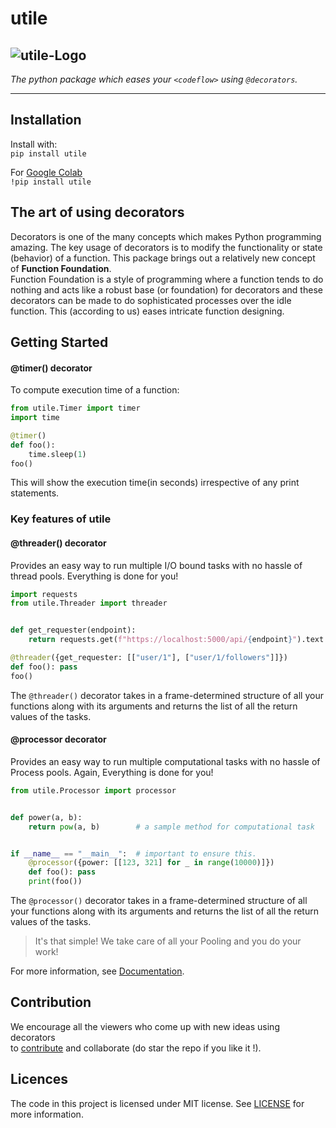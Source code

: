 # utile
![utile-Logo](https://github.com/j0fiN/Server_Utility/blob/master/docs/utile_logo2.png)
---
*The python package which eases your ```<codeflow>``` using `@decorators`.*
  
---
## Installation
Install with:  
```pip install utile```

For [Google Colab](https://colab.research.google.com/notebooks/welcome.ipynb)  
```!pip install utile```
## The art of using decorators
Decorators is one of the many concepts which makes Python programming amazing. The key usage 
of decorators is to modify the functionality or state (behavior) of a function. This package brings out a relatively 
new concept of
**Function Foundation**.  
Function Foundation is a style of programming where a function tends to do nothing and acts like a robust base (or 
foundation) for decorators and these decorators can be made to do sophisticated processes over the idle function.
This (according to us) eases intricate function designing.
## Getting Started
#### @timer() decorator
To compute execution time of a function:
```python
from utile.Timer import timer
import time

@timer()
def foo():
    time.sleep(1)
foo()
```
This will show the execution time(in seconds) irrespective of any print statements.

### Key features of utile

#### @threader() decorator
Provides an easy way to run multiple I/O bound tasks with no hassle of thread pools.
Everything is done for you!
```python
import requests
from utile.Threader import threader


def get_requester(endpoint):
    return requests.get(f"https://localhost:5000/api/{endpoint}").text # sample GET request

@threader({get_requester: [["user/1"], ["user/1/followers"]]})
def foo(): pass
foo()
``` 
The ``@threader()`` decorator takes in a frame-determined structure of all your functions along with its arguments
and returns the list of all the return values of the tasks.

#### @processor decorator
Provides an easy way to run multiple computational tasks with no hassle of Process pools.
Again, Everything is done for you!  
```python
from utile.Processor import processor


def power(a, b):
    return pow(a, b)        # a sample method for computational task


if __name__ == "__main__":  # important to ensure this.
    @processor({power: [[123, 321] for _ in range(10000)]})
    def foo(): pass
    print(foo())
```
The ``@processor()`` decorator takes in a frame-determined structure of all your functions along with its arguments
and returns the list of all the return values of the tasks.

> It's that simple! We take care of all your Pooling and you do your work!

For more information, see [Documentation](http://127.0.0.1:8000/documentation/).
## Contribution
We encourage all the viewers who come up with new ideas using decorators  
to [contribute](https://github.com/) and collaborate (do star the repo if you like it !).

## Licences
The code in this project is licensed under MIT license. See [LICENSE](https://github.com/j0fiN/Server_Utility/blob/master/LICENSE) for more information.




